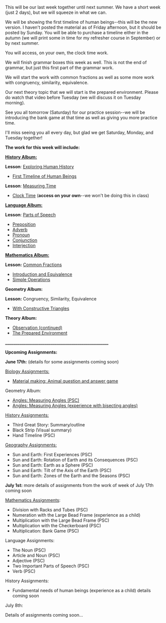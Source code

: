 
This will be our last week together until next summer. We have a short week (just 2 days), but we will squeeze in what we can. 

We will be showing the first timeline of human beings--this will be the new version. I haven't posted the material as of Friday afternoon, but it should be posted by Sunday. You will be able to purchase a timeline either in the autumn (we will print some in time for my refresher course in September) or by next summer. 

You will access, on your own, the clock time work. 

We will finish grammar boxes this week as well. This is not the end of grammar, but just this first part of the grammar work. 

We will start the work with common fractions as well as some more work with congruency, similarity, equivalence.

Our next theory topic that we will start is the prepared environment. Please do watch that video before Tuesday (we will discuss it on Tuesday morning). 

See you all tomorrow (Saturday) for our practice session--we will be introducing the bank game at that time as well as giving you more practice time. 

I'll miss seeing you all every day, but glad we get Saturday, Monday, and Tuesday together!

**The work for this week will include:**

**[History Album:](https://montessorinorthwest.populiweb.com/router/courseofferings/10738322/lessons/index)**

**Lesson**: [Exploring Human History](https://montessorinorthwest.populiweb.com/router/courseofferings/10738322/lessons/12680284/show)

- [First Timeline of Human Beings](https://montessorinorthwest.populiweb.com/router/courseofferings/10738322/lessons/12680284/pages/13278492/show)

**Lesson**: [Measuring Time](https://montessorinorthwest.populiweb.com/router/courseofferings/10738322/lessons/12680285/show)

- [Clock Time](https://montessorinorthwest.populiweb.com/router/courseofferings/10738322/lessons/12680285/show) (**access on your own**--we won't be doing this in class)

[**Language Album:**](https://montessorinorthwest.populiweb.com/router/courseofferings/10738323/show)

**Lesson**: [Parts of Speech](https://montessorinorthwest.populiweb.com/router/courseofferings/10738323/lessons/12679988/show)

- [Preposition](https://montessorinorthwest.populiweb.com/router/courseofferings/10738323/lessons/12679988/pages/13277871/show)
- [Adverb](https://montessorinorthwest.populiweb.com/router/courseofferings/10738323/lessons/12679988/pages/13277872/show)
- [Pronoun](https://montessorinorthwest.populiweb.com/router/courseofferings/10738323/lessons/12679988/pages/13277873/show)
- [Conjunction](https://montessorinorthwest.populiweb.com/router/courseofferings/10738323/lessons/12679988/pages/13277874/show)
- [Interjection](https://montessorinorthwest.populiweb.com/router/courseofferings/10738323/lessons/12679988/pages/13277875/show)

[**Mathematics Album:**](https://montessorinorthwest.populiweb.com/router/courseofferings/10738324/lessons/index)

**Lesson:** [Common Fractions](https://montessorinorthwest.populiweb.com/router/courseofferings/10738324/lessons/12680252/show)

- [Introduction and Equivalence](https://montessorinorthwest.populiweb.com/router/courseofferings/10738324/lessons/12680252/show)
- [Simple Operations](https://montessorinorthwest.populiweb.com/router/courseofferings/10738324/lessons/12680252/pages/13278421/show)

**Geometry Album:**

**Lesson:** Congruency, Similarity, Equivalence

- [With Constructive Triangles](https://montessorinorthwest.populiweb.com/router/courseofferings/10738321/lessons/12679958/pages/13277763/show)

**Theory Album:**

- [Observation (continued)](https://montessorinorthwest.populiweb.com/router/courseofferings/10738327/lessons/12679772/show)
- [The Prepared Environment](https://montessorinorthwest.populiweb.com/router/courseofferings/10738327/lessons/12679774/show)

**__________________________________________________**

**Upcoming Assignments:**

**June 17th:** (details for some assignments coming soon)

[Biology Assignments:](https://montessorinorthwest.populiweb.com/router/courseofferings/10738319/assignments/index)

- [Material making: Animal question and answer game](https://montessorinorthwest.populiweb.com/router/courseofferings/10738319/assignments/26160902/show)

Geometry Album:

- [Angles: Measuring Angles (PSC)](https://montessorinorthwest.populiweb.com/router/courseofferings/10738321/assignments/26161448/show)
- [Angles: Measuring Angles (experience with bisecting angles)](https://montessorinorthwest.populiweb.com/router/courseofferings/10738321/assignments/26161449/show)

[History Assignments:](https://montessorinorthwest.populiweb.com/router/courseofferings/10738322/assignments/index) 

- Third Great Story: Summary/outline
- Black Strip (Visual summary)
- Hand Timeline (PSC)

[Geography Assignments:](https://montessorinorthwest.populiweb.com/router/courseofferings/10738320/assignments/index)

- Sun and Earth: First Experiences (PSC)
- Sun and Earth: Rotation of Earth and its Consequences (PSC)
- Sun and Earth: Earth as a Sphere (PSC)
- Sun and Earth: Tilt of the Axis of the Earth (PSC)
- Sun and Earth: Zones of the Earth and the Seasons (PSC)

**July 1st:** more details of assignments from the work of week of July 17th coming soon

[Mathematics Assignments](https://montessorinorthwest.populiweb.com/router/courseofferings/10738324/assignments/index):

- Division with Racks and Tubes (PSC)
- Numeration with the Large Bead Frame (experience as a child)
- Multiplication with the Large Bead Frame (PSC)
- Multiplication with the Checkerboard (PSC)
- Multiplication: Bank Game (PSC)

Language Assignments:

- The Noun (PSC)
- Article and Noun (PSC)
- Adjective (PSC)
- Two Important Parts of Speech (PSC)
- Verb (PSC)

History Assignments:

- Fundamental needs of human beings (experience as a child) details coming soon

July 8th:

Details of assignments coming soon...